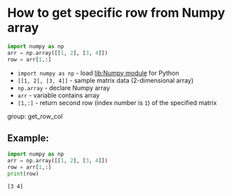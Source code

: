 # How to get specific row from Numpy array

```python
import numpy as np
arr = np.array([[1, 2], [3, 4]])
row = arr[1,:]
```

- `import numpy as np` - load [lib:Numpy module](/python-numpy/how-to-install-python-numpy-lib) for Python
- `[[1, 2], [3, 4]]` - sample matrix data (2-dimensional array)
- `np.array` - declare Numpy array
- `arr` - variable contains array
- `[1,:]` - return second row (index number is `1`) of the specified matrix

group: get_row_col

## Example: 
```python
import numpy as np
arr = np.array([[1, 2], [3, 4]])
row = arr[1,:]
print(row)
```
```
[3 4]

```


